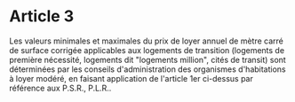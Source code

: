 # Article 3

Les valeurs minimales et maximales du prix de loyer annuel de mètre carré de surface corrigée applicables aux logements de transition (logements de première nécessité, logements dit "logements million", cités de transit) sont déterminées par les conseils d'administration des organismes d'habitations à loyer modéré, en faisant application de l'article 1er ci-dessus par référence aux P.S.R., P.L.R..
